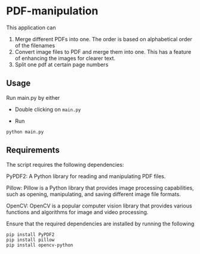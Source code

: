 # PDF-manipulation

This application can

1. Merge different PDFs into one. The order is based on alphabetical order of the filenames
2. Convert image files to PDF and merge them into one. This has a feature of enhancing the images for clearer text.
3. Split one pdf at certain page numbers


## Usage

Run main.py by either

- Double clicking on `main.py`

- Run
```console
python main.py
```


## Requirements
The script requires the following dependencies:

PyPDF2: A Python library for reading and manipulating PDF files.

Pillow: Pillow is a Python library that provides image processing capabilities, such as opening, manipulating, and saving different image file formats.

OpenCV: OpenCV is a popular computer vision library that provides various functions and algorithms for image and video processing.

Ensure that the required dependencies are installed by running the following

```console
pip install PyPDF2
pip install pillow
pip install opencv-python
```
